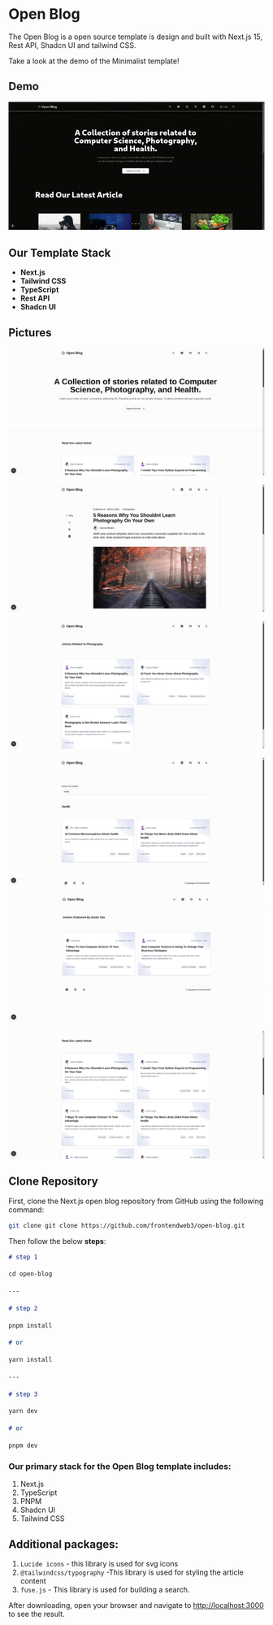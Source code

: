 # Open Blog

The Open Blog is a open source template is design and built with Next.js 15, Rest API, Shadcn UI and tailwind CSS.

Take a look at the demo of the Minimalist template!

## Demo

[![Demo](/.github/open-blog-demo.gif)](https://open-blog-beta.vercel.app/)

## Our Template Stack

- **Next.js**
- **Tailwind CSS**
- **TypeScript**
- **Rest API**
- **Shadcn UI**

## Pictures

![Home](./.github/open-blog.png)

![Reading Page](./.github/open-blog-read.png)

![Tag Page](./.github/open-blog-tag.png)

![Search Page](./.github/open-blog-search.png)

![Author Page](./.github/open-blog-author.png)

![Card List](./.github/open-blog-card-list.png)

## Clone Repository

First, clone the Next.js open blog repository from GitHub using the following command:

```bash
git clone git clone https://github.com/frontendweb3/open-blog.git
```

Then follow the below **steps**:

```markdown
# step 1

cd open-blog

---

# step 2

pnpm install

# or

yarn install

---

# step 3

yarn dev

# or

pnpm dev
```

### Our primary stack for the Open Blog template includes:

1. Next.js
2. TypeScript
3. PNPM
4. Shadcn UI
5. Tailwind CSS

## Additional packages:

1. `Lucide icons` - this library is used for svg icons
2. `@tailwindcss/typography` -This library is used for styling the article content
3. `fuse.js` - This library is used for building a search.

After downloading, open your browser and navigate to [http://localhost:3000](http://localhost:3000) to see the result.
